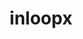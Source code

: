 ---
blog: https://medium.com/inloopx
codehost: https://github.com/inloop
dribbble: https://dribbble.com/inloopx
facebook: https://facebook.com/inloopx
instagram: https://instagram.com/inloopx
linkedin: https://linkedin.com/company/inloopx
logohandle: inloopx
sort: inloopx
title: inloopx
twitter: https://x.com/inloopX
website: https://www.inloopx.com/
---